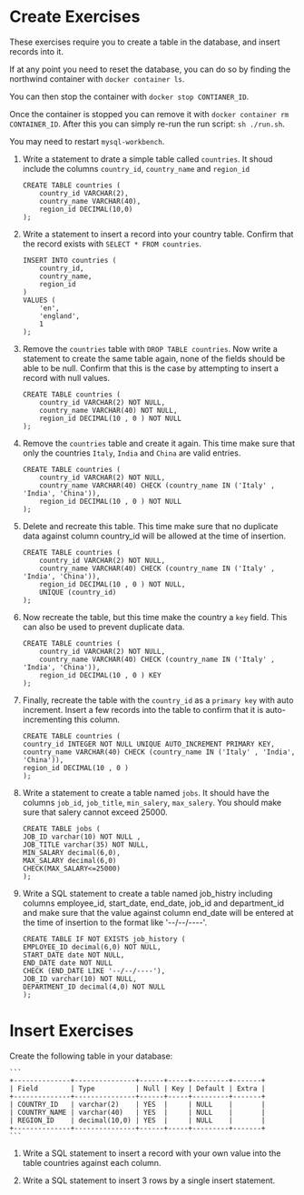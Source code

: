 # Create Exercises

These exercises require you to create a table in the database, and insert records into it.

If at any point you need to reset the database, you can do so by finding the northwind container with `docker container ls`. 

You can then stop the container with `docker stop CONTIANER_ID`. 

Once the container is stopped you can remove it with `docker container rm CONTAINER_ID`. After this you can simply re-run the run script: `sh ./run.sh`. 

You may need to restart `mysql-workbench`.

1. Write a statement to drate a simple table called `countries`. It shoud include the columns `country_id`, `country_name` and `region_id`

    ```
    CREATE TABLE countries (
        country_id VARCHAR(2),
        country_name VARCHAR(40),
        region_id DECIMAL(10,0)
    );
    ```

1. Write a statement to insert a record into your country table. Confirm that the record exists with `SELECT * FROM countries`.

    ```
    INSERT INTO countries (
        country_id,
        country_name,
        region_id
    ) 
    VALUES (
        'en',
        'england',
        1
    );
    ```

1. Remove the `countries` table with `DROP TABLE countries`. Now write a statement to create the same table again, none of the fields should be able to be null. Confirm that this is the case by attempting to insert a record with null values.

    ```
    CREATE TABLE countries (
        country_id VARCHAR(2) NOT NULL,
        country_name VARCHAR(40) NOT NULL,
        region_id DECIMAL(10 , 0 ) NOT NULL
    );
    ```

1. Remove the `countries` table and create it again. This time make sure that only the countries `Italy`, `India` and `China` are valid entries.

    ```
    CREATE TABLE countries (
        country_id VARCHAR(2) NOT NULL,
        country_name VARCHAR(40) CHECK (country_name IN ('Italy' , 'India', 'China')),
        region_id DECIMAL(10 , 0 ) NOT NULL
    );
    ```

1. Delete and recreate this table. This time make sure that no duplicate data against column country_id will be allowed at the time of insertion.

    ```
    CREATE TABLE countries (
        country_id VARCHAR(2) NOT NULL,
        country_name VARCHAR(40) CHECK (country_name IN ('Italy' , 'India', 'China')),
        region_id DECIMAL(10 , 0 ) NOT NULL,
        UNIQUE (country_id)
    );
    ```

1. Now recreate the table, but this time make the country a `key` field. This can also be used to prevent duplicate data.

    ```
    CREATE TABLE countries (
        country_id VARCHAR(2) NOT NULL,
        country_name VARCHAR(40) CHECK (country_name IN ('Italy' , 'India', 'China')),
        region_id DECIMAL(10 , 0 ) KEY
    );
    ```

1. Finally, recreate the table with the `country_id` as a `primary key` with auto increment. Insert a few records into the table to confirm that it is auto-incrementing this column.

    ```
    CREATE TABLE countries (
    country_id INTEGER NOT NULL UNIQUE AUTO_INCREMENT PRIMARY KEY,
    country_name VARCHAR(40) CHECK (country_name IN ('Italy' , 'India', 'China')),
    region_id DECIMAL(10 , 0 )
    );
    ```

1. Write a statement to create a table named `jobs`. It should have the columns `job_id`, `job_title`, `min_salery`, `max_salery`. You should make sure that salery cannot exceed 25000.

    ```
    CREATE TABLE jobs ( 
    JOB_ID varchar(10) NOT NULL , 
    JOB_TITLE varchar(35) NOT NULL, 
    MIN_SALARY decimal(6,0), 
    MAX_SALARY decimal(6,0) 
    CHECK(MAX_SALARY<=25000)
    );
    ```

1. Write a SQL statement to create a table named job_histry including columns employee_id, start_date, end_date, job_id and department_id and make sure that the value against column end_date will be entered at the time of insertion to the format like '--/--/----'.

    ```
    CREATE TABLE IF NOT EXISTS job_history ( 
    EMPLOYEE_ID decimal(6,0) NOT NULL, 
    START_DATE date NOT NULL, 
    END_DATE date NOT NULL
    CHECK (END_DATE LIKE '--/--/----'), 
    JOB_ID varchar(10) NOT NULL, 
    DEPARTMENT_ID decimal(4,0) NOT NULL 
    );
    ```

# Insert Exercises

Create the following table in your database:

    ```
    +--------------+---------------+------+-----+---------+-------+
    | Field        | Type          | Null | Key | Default | Extra |
    +--------------+---------------+------+-----+---------+-------+
    | COUNTRY_ID   | varchar(2)    | YES  |     | NULL    |       |
    | COUNTRY_NAME | varchar(40)   | YES  |     | NULL    |       |
    | REGION_ID    | decimal(10,0) | YES  |     | NULL    |       |
    +--------------+---------------+------+-----+---------+-------+
    ```

1. Write a SQL statement to insert a record with your own value into the table countries against each column.

2. Write a SQL statement to insert 3 rows by a single insert statement.

